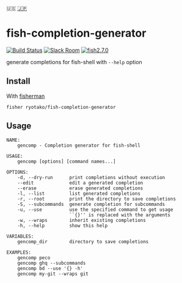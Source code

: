 :us: [:jp:](https://github.com/ryotako/fish-completion-generator/wiki)

# fish-completion-generator

[![Build Status][travis-badge]][travis-link]
[![Slack Room][slack-badge]][slack-link]
[![fish2.7.0](https://img.shields.io/badge/fish-2.7.0-brightgreen.svg)](https://github.com/fish-shell/fish-shell)

generate completions for fish-shell with `--help` option

## Install

With [fisherman]

```
fisher ryotako/fish-completion-generator
```

## Usage

```fish
NAME:
    gencomp - Completion generator for fish-shell

USAGE:
    gencomp [options] [command names...]

OPTIONS:
    -d, --dry-run      print completions without execution
    --edit             edit a generated completion
    --erase            erase generated completions
    -l, --list         list generated completions
    -r, --root         print the directory to save completions
    -S, --subcommands  generate completion for subcommands
    -u, --use          use the specified command to get usage
                       ``{}'' is replaced with the arguments
    -w, --wraps        inherit existing completions
    -h, --help         show this help

VARIABLES:
    gencomp_dir        directory to save completions

EXAMPLES:
    gencomp peco
    gencomp ghq --subcommands
    gencomp bd --use '{} -h'
    gencomp my-git --wraps git
```


[travis-link]: https://travis-ci.org/ryotako/fish-completion-generator
[travis-badge]: https://img.shields.io/travis/ryotako/fish-completion-generator.svg
[slack-link]: https://fisherman-wharf.herokuapp.com
[slack-badge]: https://fisherman-wharf.herokuapp.com/badge.svg
[fisherman]: https://github.com/fisherman/fisherman
